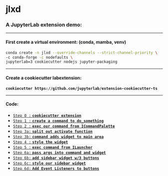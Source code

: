 # jlxd
### A JupyterLab extension demo:

---

#### First create a virtual environment: (conda, mamba, venv)

```bash
conda create -n jlxd --override-channels --strict-channel-priority \
-c conda-forge -c nodefaults \
jupyterlab=3 cookiecutter nodejs jupyter-packaging
```

---

#### Create a cookiecutter labextension:

**`cookiecutter https://github.com/jupyterlab/extension-cookiecutter-ts`**

---

#### Code:

- [`Step 0 :` **`cookiecutter extension`**](https://github.com/DanielGoldfarb/jlxd/blob/18ba182ec17c0012e2334bc54923235b52db54da/src/index.ts)
- [`Step 1 :` **`create a command to do_something`**](https://github.com/DanielGoldfarb/jlxd/compare/STEP0...STEP1)
- [`Step 2 :` **`exec our command from ICommandPalette`**](https://github.com/DanielGoldfarb/jlxd/compare/STEP1...STEP2)
- [`Step 3a:` **`split out activate function`**](https://github.com/DanielGoldfarb/jlxd/compare/STEP2...step3a)
- [`Step 3b:` **`command adds widget to main area`**](https://github.com/DanielGoldfarb/jlxd/compare/step3a...step3b)
- [`Step 4 :` **`style the widget`**](https://github.com/DanielGoldfarb/jlxd/compare/step3b...STEP4)
- [`Step 5 :` **`exec command from ILauncher`**](https://github.com/DanielGoldfarb/jlxd/compare/STEP4...STEP5)
- [`Step 6a:` **`pass args into command and widget`**](https://github.com/DanielGoldfarb/jlxd/compare/STEP5...step6a)
- [`Step 6b:` **`add sidebar widget w/3 buttons`**](https://github.com/DanielGoldfarb/jlxd/compare/step6a...step6b)
- [`Step 6c:` **`style our sidebar widget`**](https://github.com/DanielGoldfarb/jlxd/compare/step6b...step6c)
- [`Step 6d:` **`Add Event Listeners to buttons`**](https://github.com/DanielGoldfarb/jlxd/compare/step6c...step6d)
